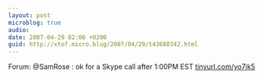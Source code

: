 ```yaml
---
layout: post
microblog: true
audio: 
date: 2007-04-29 02:00 +0200
guid: http://xtof.micro.blog/2007/04/29/t43680342.html
---
```

Forum: @SamRose : ok for a Skype call after 1:00PM EST [tinyurl.com/yo7jk5](http://tinyurl.com/yo7jk5)
